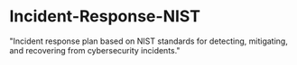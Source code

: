 # Incident-Response-NIST
"Incident response plan based on NIST standards for detecting, mitigating, and recovering from cybersecurity incidents."
